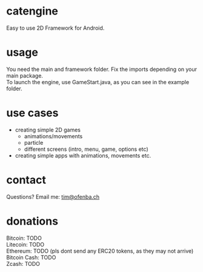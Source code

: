 # catengine
Easy to use 2D Framework for Android.

# usage
You need the main and framework folder. Fix the imports depending on your main package.  
To launch the engine, use GameStart.java, as you can see in the example folder.

# use cases
- creating simple 2D games
  - animations/movements
  - particle
  - different screens (intro, menu, game, options etc)
- creating simple apps with animations, movements etc.

# contact
Questions? Email me: tim@ofenba.ch

# donations
Bitcoin: TODO  
Litecoin: TODO  
Ethereum: TODO (pls dont send any ERC20 tokens, as they may not arrive)  
Bitcoin Cash: TODO  
Zcash: TODO  
